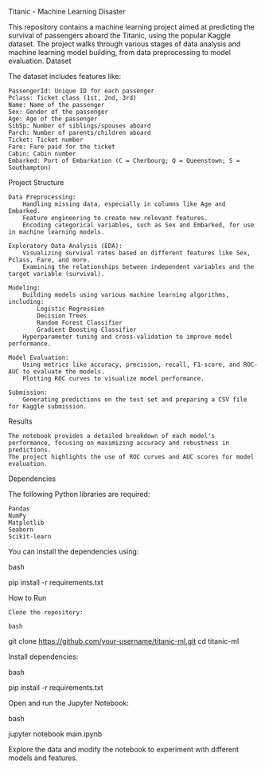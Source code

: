 Titanic - Machine Learning Disaster

This repository contains a machine learning project aimed at predicting the survival of passengers aboard the Titanic, using the popular Kaggle dataset. The project walks through various stages of data analysis and machine learning model building, from data preprocessing to model evaluation.
Dataset

The dataset includes features like:

    PassengerId: Unique ID for each passenger
    Pclass: Ticket class (1st, 2nd, 3rd)
    Name: Name of the passenger
    Sex: Gender of the passenger
    Age: Age of the passenger
    SibSp: Number of siblings/spouses aboard
    Parch: Number of parents/children aboard
    Ticket: Ticket number
    Fare: Fare paid for the ticket
    Cabin: Cabin number
    Embarked: Port of Embarkation (C = Cherbourg; Q = Queenstown; S = Southampton)

Project Structure

    Data Preprocessing:
        Handling missing data, especially in columns like Age and Embarked.
        Feature engineering to create new relevant features.
        Encoding categorical variables, such as Sex and Embarked, for use in machine learning models.

    Exploratory Data Analysis (EDA):
        Visualizing survival rates based on different features like Sex, Pclass, Fare, and more.
        Examining the relationships between independent variables and the target variable (survival).

    Modeling:
        Building models using various machine learning algorithms, including:
            Logistic Regression
            Decision Trees
            Random Forest Classifier
            Gradient Boosting Classifier
        Hyperparameter tuning and cross-validation to improve model performance.

    Model Evaluation:
        Using metrics like accuracy, precision, recall, F1-score, and ROC-AUC to evaluate the models.
        Plotting ROC curves to visualize model performance.

    Submission:
        Generating predictions on the test set and preparing a CSV file for Kaggle submission.

Results

    The notebook provides a detailed breakdown of each model's performance, focusing on maximizing accuracy and robustness in predictions.
    The project highlights the use of ROC curves and AUC scores for model evaluation.

Dependencies

The following Python libraries are required:

    Pandas
    NumPy
    Matplotlib
    Seaborn
    Scikit-learn

You can install the dependencies using:

bash

pip install -r requirements.txt

How to Run

    Clone the repository:

    bash

git clone https://github.com/your-username/titanic-ml.git
cd titanic-ml

Install dependencies:

bash

pip install -r requirements.txt

Open and run the Jupyter Notebook:

bash

jupyter notebook main.ipynb

Explore the data and modify the notebook to experiment with different models and features.

